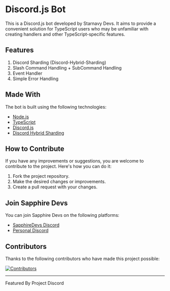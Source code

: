 # Discord.js Bot

This is a Discord.js bot developed by Starnavy Devs. It aims to provide a convenient solution for TypeScript users who may be unfamiliar with creating handlers and other TypeScript-specific features.

## Features

1. Discord Sharding (Discord-Hybrid-Sharding)
2. Slash Command Handling + SubCommand Handling
3. Event Handler
4. Simple Error Handling

## Made With

The bot is built using the following technologies:

- [Node.js](https://nodejs.org)
- [TypeScript](https://www.typescriptlang.org/)
- [Discord.js](https://discord.js.org/)
- [Discord Hybrid Sharding](https://www.npmjs.com/package/discord-hybrid-sharding)

## How to Contribute

If you have any improvements or suggestions, you are welcome to contribute to the project. Here's how you can do it:

1. Fork the project repository.
2. Make the desired changes or improvements.
3. Create a pull request with your changes.

## Join Sapphire Devs

You can join Sapphire Devs on the following platforms:

- [SapphireDevs Discord](https://discord.gg/discord)
- [Personal Discord](https://discord.gg/discord)

## Contributors

Thanks to the following contributors who have made this project possible:

<a href="https://github.com/sapphiredevs/discord/graphs/contributors">
  <img src="https://stg.contrib.rocks/image?repo=starnavydevs/discord" alt="Contributors" />
</a>

---

Featured By Project Discord
